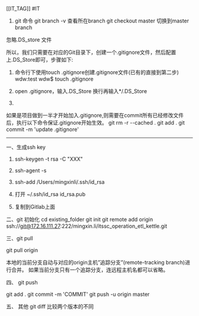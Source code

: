 [[IT_TAG]] #IT 

1. git 命令
git branch -v 查看所在branch
git checkout master 切换到master branch


忽略.DS_store 文件

所以，我们只需要在对应的Git目录下，创建一个.gitignore文件，然后配置上.DS_Store即可，步骤如下:

1. 命令行下使用touch .gitignore创建.gitignore文件(已有的直接到第二步)
wdw:test wdw$ touch .gitignore
2. open .gitignore，输入.DS_Store 换行再输入*/.DS_Store

3. 
如果是项目做到一半才开始加入.gitignore,则需要在commit所有已经修改文件后，执行以下命令保证.gitignore开始生效。
git rm -r --cached .
git add .
git commit -m 'update .gitignore'


----

一、生成ssh key

1. ssh-keygen -t rsa -C "XXX"
2. ssh-agent -s
3. ssh-add /Users/mingxinli/.ssh/id_rsa

4. 打开 ~/.ssh/id_rsa
id_rsa.pub

5. 复制到Gitlab上面


二、git 初始化
cd existing_folder
git init
git remote add origin ssh://git@172.16.111.27:222/mingxin.li/itssc_operation_etl_kettle.git


三、git pull

 git pull origin

本地的当前分支自动与对应的origin主机”追踪分支”(remote-tracking branch)进行合并。
如果当前分支只有一个追踪分支，连远程主机名都可以省略。

四、 git push

git add .
git commit -m 'COMMIT'
git push -u origin master

五、 其他
git diff
比较两个版本的不同





